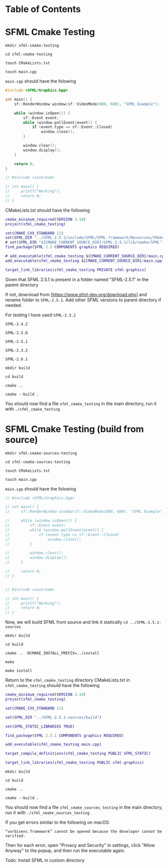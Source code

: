 # Table of Contents

# SFML Cmake Testing

`mkdir sfml-cmake-testing`

`cd sfml-cmake-testing`

`touch CMakeLists.txt`

`touch main.cpp`

`main.cpp` should have the folowing

```cpp
#include <SFML/Graphics.hpp>

int main() {
    sf::RenderWindow window(sf::VideoMode(800, 600), "SFML Example");

    while (window.isOpen()) {
        sf::Event event;
        while (window.pollEvent(event)) {
            if (event.type == sf::Event::Closed)
                window.close();
        }

        window.clear();
        window.display();
    }

    return 0;
}

// #include <iostream>

// int main() {
//     printf("Working");
//     return 0;
// }
```

CMakeLists.txt should have the following

```m
cmake_minimum_required(VERSION 3.10)
project(sfml_cmake_testing)

set(CMAKE_CXX_STANDARD 11)
set(SFML_DIR "../SFML-2.5.1/include/SFML/SFML.framework/Resources/CMake/")
# set(SFML_DIR "${CMAKE_CURRENT_SOURCE_DIR}/SFML-2.5.1/lib/cmake/SFML")
find_package(SFML 2.5 COMPONENTS graphics REQUIRED)

# add_executable(sfml_cmake_testing ${CMAKE_CURRENT_SOURCE_DIR}/main.cpp)
add_executable(sfml_cmake_testing ${CMAKE_CURRENT_SOURCE_DIR}/main.cpp)

target_link_libraries(sfml_cmake_testing PRIVATE sfml-graphics)
```

Given that SFML 2.5.1 is present in a folder named "SFML-2.5.1" in the parent directory

If not, download from [https://www.sfml-dev.org/download.php] and rename folder to `SFML-2.5.1`. Add other SFML versions to parent directory if needed.

For testing I have used
`SFML-2.3.2`

`SFML-2.4.2`

`SFML-2.5.0`

`SFML-2.5.1`

`SFML-2.3.2`

`SFML-2.6.1`



`mkdir build`

`cd build`

`cmake ..`

`cmake --build .`

You should now find a file `sfml_cmake_testing` in the main directory, run it with `./sfml_cmake_testing`

# SFML Cmake Testing (build from source)

`mkdir sfml-cmake-sources-testing`

`cd sfml-cmake-sources-testing`

`touch CMakeLists.txt`

`touch main.cpp`

`main.cpp` should have the folowing

```cpp
// #include <SFML/Graphics.hpp>

// int main() {
//     sf::RenderWindow window(sf::VideoMode(800, 600), "SFML Example");

//     while (window.isOpen()) {
//         sf::Event event;
//         while (window.pollEvent(event)) {
//             if (event.type == sf::Event::Closed)
//                 window.close();
//         }

//         window.clear();
//         window.display();
//     }

//     return 0;
// }


// #include <iostream>

// int main() {
//     printf("Working");
//     return 0;
// }
```

Now, we will build SFML from source and link it statically
`cd ../SFML-2.5.1-sources`

`mkdir build`

`cd build`

`cmake .. -DCMAKE_INSTALL_PREFIX=../install`

`make`

`make install`


Return to the `sfml_cmake_testing` directory
CMakeLists.txt in `sfml_cmake_testing` should have the following

```m
cmake_minimum_required(VERSION 3.10)
project(sfml_cmake_testing)

set(CMAKE_CXX_STANDARD 11)

set(SFML_DIR "../SFML-2.5.1-sources/build")

set(SFML_STATIC_LIBRARIES TRUE)

find_package(SFML 2.5.1 COMPONENTS graphics REQUIRED)

add_executable(sfml_cmake_testing main.cpp)

target_compile_definitions(sfml_cmake_testing PUBLIC SFML_STATIC)

target_link_libraries(sfml_cmake_testing PUBLIC sfml-graphics)
```

`mkdir build`

`cd build`

`cmake ..`

`cmake --build .`

You should now find a file `sfml_cmake_sources_testing` in the main directory, run it with `./sfml_cmake_sources_testing`

If you get errors similar to the following on macOS:

`“vorbisenc.framework” cannot be opened because the developer cannot be verified.`

Then for each error, open "Privacy and Security" in settings, click "Allow Anyway" to the popup, and then run the executable again.

Todo: Install SFML in custom directory